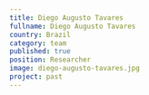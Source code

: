 ```yaml
---
title: Diego Augusto Tavares
fullname: Diego Augusto Tavares
country: Brazil
category: team
published: true
position: Researcher
image: diego-augusto-tavares.jpg
project: past
---
```

